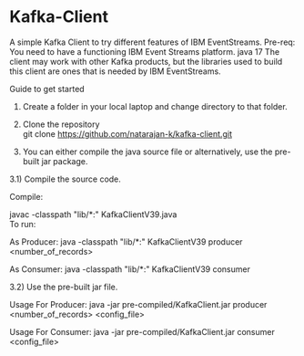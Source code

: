 # Kafka-Client
A simple Kafka Client to try different features of IBM EventStreams.
Pre-req:
You need to have a functioning IBM Event Streams platform. 
java 17
The client may work with other Kafka products, but the libraries used to build this client are ones that is needed by IBM EventStreams.

Guide to get started
1) Create a folder in your local laptop and change directory to that folder.
2) Clone the repository   
git clone https://github.com/natarajan-k/kafka-client.git

3) You can either compile the java source file or alternatively, use the pre-built jar package.

  3.1) Compile the source code.

Compile: 

javac -classpath "lib/*:" KafkaClientV39.java   
To run:   

As Producer: java -classpath "lib/*:" KafkaClientV39 producer <number_of_records>  <config-file>   

As Consumer: java -classpath "lib/*:" KafkaClientV39 consumer <config-file>   

  3.2) Use the pre-built jar file.

Usage For Producer: java -jar pre-compiled/KafkaClient.jar producer <number_of_records> <config_file>

Usage For Consumer: java -jar pre-compiled/KafkaClient.jar consumer <config_file>


